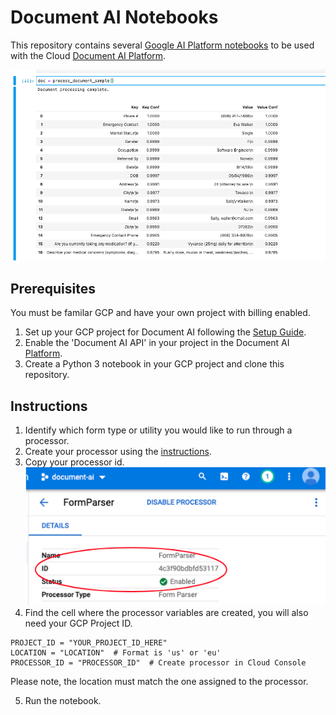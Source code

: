 # Document AI Notebooks 

This repository contains several [Google AI Platform notebooks][notebooks] 
to be used with the Cloud [Document AI Platform][docai].

![boxes](resources/screenshots/SampleFormFields.png)

## Prerequisites 

You must be familar GCP and have your own project with billing enabled.

1. Set up your GCP project for Document AI following the [Setup Guide][set_up].
1. Enable the 'Document AI API' in your project in the Document AI [Platform][platform].
1. Create a Python 3 notebook in your GCP project and clone this repository.

## Instructions

1. Identify which form type or utility you would like to run through a processor.
2. Create your processor using the [instructions][create_processor].
3. Copy your processor id.
![processorId](resources/screenshots/FormParserID.png)
4. Find the cell where the processor variables are created, you will also need your GCP Project ID.

```
PROJECT_ID = "YOUR_PROJECT_ID_HERE"
LOCATION = "LOCATION"  # Format is 'us' or 'eu'
PROCESSOR_ID = "PROCESSOR_ID"  # Create processor in Cloud Console
```
Please note, the location must match the one assigned to the processor. 

5. Run the notebook. 

[notebooks]: https://cloud.google.com/ai-platform-notebooks
[docai]: https://cloud.google.com/document-ai/docs/
[set_up]: https://cloud.google.com/document-ai/docs/setup
[platform]: https://console.cloud.google.com/ai/document-ai
[create_processor]: https://cloud.google.com/document-ai/docs/create-processor
